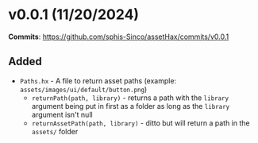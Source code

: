 # v0.0.1 (11/20/2024)
**Commits**: https://github.com/sphis-Sinco/assetHax/commits/v0.0.1

## Added
- `Paths.hx` - A file to return asset paths (example: `assets/images/ui/default/button.png`)
  - `returnPath(path, library)` - returns a path with the `library` argument being put in first as a folder as long as the `library` argument isn't null
  - `returnAssetPath(path, library)` - ditto but will return a path in the `assets/` folder